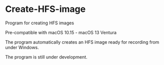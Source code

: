 # Create-HFS-image
Program for creating HFS images

Pre-compatible with macOS 10.15 - macOS 13 Ventura

The program automatically creates an HFS image ready for recording from under Windows.

The program is still under development.

